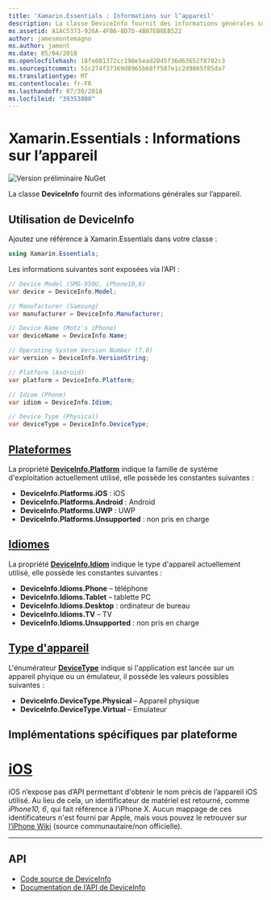 ```yaml
---
title: 'Xamarin.Essentials : Informations sur l’appareil'
description: La classe DeviceInfo fournit des informations générales sur l’appareil.
ms.assetid: A1AC5373-926A-4FB6-8D7D-4B87EB8EB522
author: jamesmontemagno
ms.author: jamont
ms.date: 05/04/2018
ms.openlocfilehash: 18fe081372cc190e5ead2045f36d63652f8702c3
ms.sourcegitcommit: 51c274f37369d8965b68ff587e1c2d9865f85da7
ms.translationtype: MT
ms.contentlocale: fr-FR
ms.lasthandoff: 07/30/2018
ms.locfileid: "39353800"
---
```

# <a name="xamarinessentials-device-information"></a>Xamarin.Essentials : Informations sur l’appareil

![Version préliminaire NuGet](~/media/shared/pre-release.png)

La classe **DeviceInfo** fournit des informations générales sur l’appareil.

## <a name="using-deviceinfo"></a>Utilisation de **DeviceInfo**

Ajoutez une référence à Xamarin.Essentials dans votre classe :

```csharp
using Xamarin.Essentials;
```

Les informations suivantes sont exposées via l’API :

```csharp
// Device Model (SMG-950U, iPhone10,6)
var device = DeviceInfo.Model;

// Manufacturer (Samsung)
var manufacturer = DeviceInfo.Manufacturer;

// Device Name (Motz's iPhone)
var deviceName = DeviceInfo.Name;

// Operating System Version Number (7.0)
var version = DeviceInfo.VersionString;

// Platform (Android)
var platform = DeviceInfo.Platform;

// Idiom (Phone)
var idiom = DeviceInfo.Idiom;

// Device Type (Physical)
var deviceType = DeviceInfo.DeviceType;
```

## <a name="platformsxrefxamarinessentialsdeviceinfoplatforms"></a>[Plateformes](xref:Xamarin.Essentials.DeviceInfo.Platforms)

La propriété **[DeviceInfo.Platform](xref:Xamarin.Essentials.DeviceInfo.Platform)** indique la famille de système d'exploitation actuellement utilisé, elle possède les constantes suivantes :

* **DeviceInfo.Platforms.iOS** : iOS
* **DeviceInfo.Platforms.Android** : Android
* **DeviceInfo.Platforms.UWP** : UWP
* **DeviceInfo.Platforms.Unsupported** : non pris en charge

## <a name="idiomsxrefxamarinessentialsdeviceinfoidioms"></a>[Idiomes](xref:Xamarin.Essentials.DeviceInfo.Idioms)

La propriété **[DeviceInfo.Idiom](xref:Xamarin.Essentials.DeviceInfo.Idiom)** indique le type d'appareil actuellement utilisé, elle possède les constantes suivantes :

* **DeviceInfo.Idioms.Phone** – téléphone
* **DeviceInfo.Idioms.Tablet** – tablette PC
* **DeviceInfo.Idioms.Desktop** : ordinateur de bureau
* **DeviceInfo.Idioms.TV** – TV
* **DeviceInfo.Idioms.Unsupported** : non pris en charge

## <a name="device-type"></a>[Type d'appareil](xref:Xamarin.Essentials.DeviceInfo.DeviceType)

L'énumérateur **[DeviceType](xref:Xamarin.Essentials.DeviceInfo.DeviceType)** indique si l'application est lancée sur un appareil phyique ou un émulateur, il possède les valeurs possibles suivantes :

* **DeviceInfo.DeviceType.Physical** – Appareil physique
* **DeviceInfo.DeviceType.Virtual** – Emulateur

## <a name="platform-implementation-specifics"></a>Implémentations spécifiques par plateforme

# <a name="iostabios"></a>[iOS](#tab/ios)

iOS n’expose pas d’API permettant d'obtenir le nom précis de l’appareil iOS utilisé. Au lieu de cela, un identificateur de matériel est retourné, comme _iPhone10, 6_, qui fait référence à l’iPhone X. Aucun mappage de ces identificateurs n'est fourni par Apple, mais vous pouvez le retrouver sur [l’iPhone Wiki](https://www.theiphonewiki.com/wiki/Models) (source communautaire/non officielle).

--------------

## <a name="api"></a>API

- [Code source de DeviceInfo](https://github.com/xamarin/Essentials/tree/master/Xamarin.Essentials/DeviceInfo)
- [Documentation de l’API de DeviceInfo](xref:Xamarin.Essentials.DeviceInfo)

